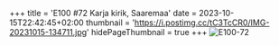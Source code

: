 +++
title = 'E100 #72 Karja kirik, Saaremaa'
date = 2023-10-15T22:42:45+02:00
thumbnail = 'https://i.postimg.cc/tC3TcCR0/IMG-20231015-134711.jpg'
hidePageThumbnail = true
+++
![E100-72](https://i.postimg.cc/tC3TcCR0/IMG-20231015-134711.jpg)